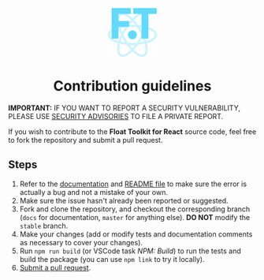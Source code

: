 <div align="center" style="margin-bottom: 0.5rem">
	<img src="https://raw.githubusercontent.com/float-toolkit/react/HEAD/media/ftreact.svg" width="100" />
</div>

<h1 align="center">Contribution guidelines</h1>

**IMPORTANT:** IF YOU WANT TO REPORT A SECURITY VULNERABILITY, PLEASE USE
[SECURITY ADVISORIES](https://github.com/float-toolkit/react/security/advisories/new) TO FILE A PRIVATE REPORT.

If you wish to contribute to the **Float Toolkit for React** source code, feel free to fork the repository and submit a pull request.

## Steps

1.  Refer to the [documentation](https://float-toolkit.web.app) and
    [README file](https://github.com/float-toolkit/react/blob/master/README.md) to make sure the error is actually a bug and not a
    mistake of your own.
1.  Make sure the issue hasn't already been reported or suggested.
1.  Fork and clone the repository, and checkout the corresponding branch (`docs` for documentation, `master` for anything else). **DO
    NOT** modify the `stable` branch.
1.  Make your changes (add or modify tests and documentation comments as necessary to cover your changes).
1.  Run `npm run build` (or VSCode task _NPM: Build_) to run the tests and build the package (you can use `npm link` to try it
    locally).
1.  [Submit a pull request](https://github.com/float-toolkit/react/compare).
